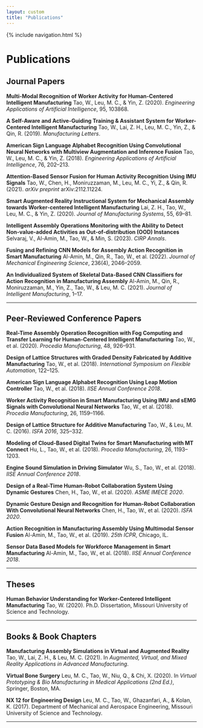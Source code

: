 ```yaml
---
layout: custom
title: "Publications"
---
```


{% include navigation.html %}

<style>
a.publication-link {
  color: #222;
  text-decoration: none;
  font-weight: bold;
}
a.publication-link:hover {
  color: #666;
}
</style>

# Publications

## Journal Papers

<a class="publication-link" href="https://doi.org/10.1016/j.engappai.2020.103868" target="_blank"><strong>Multi-Modal Recognition of Worker Activity for Human-Centered Intelligent Manufacturing</strong></a> Tao, W., Leu, M. C., & Yin, Z. (2020). *Engineering Applications of Artificial Intelligence*, 95, 103868.

<a class="publication-link" href="https://www.sciencedirect.com/science/article/abs/pii/S2213846319300112" target="_blank"><strong>A Self-Aware and Active-Guiding Training & Assistant System for Worker-Centered Intelligent Manufacturing</strong></a> Tao, W., Lai, Z. H., Leu, M. C., Yin, Z., & Qin, R. (2019). *Manufacturing Letters*.

<a class="publication-link" href="https://www.sciencedirect.com/science/article/abs/pii/S0952197618301921" target="_blank"><strong>American Sign Language Alphabet Recognition Using Convolutional Neural Networks with Multiview Augmentation and Inference Fusion</strong></a> Tao, W., Leu, M. C., & Yin, Z. (2018). *Engineering Applications of Artificial Intelligence*, 76, 202–213.

<a class="publication-link" href="https://arxiv.org/abs/2112.11224" target="_blank"><strong>Attention-Based Sensor Fusion for Human Activity Recognition Using IMU Signals</strong></a> Tao, W., Chen, H., Moniruzzaman, M., Leu, M. C., Yi, Z., & Qin, R. (2021). *arXiv preprint* arXiv:2112.11224.

<a class="publication-link" href="https://www.sciencedirect.com/science/article/abs/pii/S0278612520300303" target="_blank"><strong>Smart Augmented Reality Instructional System for Mechanical Assembly towards Worker-centered Intelligent Manufacturing</strong></a> Lai, Z. H., Tao, W., Leu, M. C., & Yin, Z. (2020). *Journal of Manufacturing Systems*, 55, 69–81.

<a class="publication-link" href="https://www.sciencedirect.com/science/article/abs/pii/S0007850623000665" target="_blank"><strong>Intelligent Assembly Operations Monitoring with the Ability to Detect Non-value-added Activities as Out-of-distribution (OOD) Instances</strong></a> Selvaraj, V., Al-Amin, M., Tao, W., & Min, S. (2023). *CIRP Annals*.

<a class="publication-link" href="https://journals.sagepub.com/doi/abs/10.1177/0954406220931547" target="_blank"><strong>Fusing and Refining CNN Models for Assembly Action Recognition in Smart Manufacturing</strong></a> Al-Amin, M., Qin, R., Tao, W., et al. (2022). *Journal of Mechanical Engineering Science*, 236(4), 2046–2059.

<a class="publication-link" href="https://link.springer.com/article/10.1007/s10845-021-01815-x" target="_blank"><strong>An Individualized System of Skeletal Data-Based CNN Classifiers for Action Recognition in Manufacturing Assembly</strong></a> Al-Amin, M., Qin, R., Moniruzzaman, M., Yin, Z., Tao, W., & Leu, M. C. (2021). *Journal of Intelligent Manufacturing*, 1–17.

---

## Peer-Reviewed Conference Papers

<a class="publication-link" href="https://www.sciencedirect.com/science/article/pii/S2351978920315833" target="_blank"><strong>Real-Time Assembly Operation Recognition with Fog Computing and Transfer Learning for Human-Centered Intelligent Manufacturing</strong></a> Tao, W., et al. (2020). *Procedia Manufacturing*, 48, 926–931.

<a class="publication-link" href="https://www.jstage.jst.go.jp/article/isfa/2018/0/2018_122/_article/-char/ja/" target="_blank"><strong>Design of Lattice Structures with Graded Density Fabricated by Additive Manufacturing</strong></a> Tao, W., et al. (2018). *International Symposium on Flexible Automation*, 122–125.

<a class="publication-link" href="https://www.semanticscholar.org/paper/American-Sign-Language-Alphabet-Recognition-using-Tao-Lai/6bc53412b9a5a6ae084c61c97c6fa2f7ed6555d0" target="_blank"><strong>American Sign Language Alphabet Recognition Using Leap Motion Controller</strong></a> Tao, W., et al. (2018). *IISE Annual Conference 2018*.

<a class="publication-link" href="https://www.sciencedirect.com/science/article/pii/S235197891830828X" target="_blank"><strong>Worker Activity Recognition in Smart Manufacturing Using IMU and sEMG Signals with Convolutional Neural Networks</strong></a> Tao, W., et al. (2018). *Procedia Manufacturing*, 26, 1159–1166.

<a class="publication-link" href="https://ieeexplore.ieee.org/document/7790182" target="_blank"><strong>Design of Lattice Structure for Additive Manufacturing</strong></a> Tao, W., & Leu, M. C. (2016). *ISFA 2016*, 325–332.

<a class="publication-link" href="https://www.sciencedirect.com/science/article/pii/S235197891830831X" target="_blank"><strong>Modeling of Cloud-Based Digital Twins for Smart Manufacturing with MT Connect</strong></a> Hu, L., Tao, W., et al. (2018). *Procedia Manufacturing*, 26, 1193–1203.

**Engine Sound Simulation in Driving Simulator** Wu, S., Tao, W., et al. (2018). *IISE Annual Conference 2018*.

<a class="publication-link" href="https://asmedigitalcollection.asme.org/IMECE/proceedings-abstract/IMECE2020/84492/1099004" target="_blank"><strong>Design of a Real-Time Human-Robot Collaboration System Using Dynamic Gestures</strong></a> Chen, H., Tao, W., et al. (2020). *ASME IMECE 2020*.


<a class="publication-link" href="https://asmedigitalcollection.asme.org/ISFA/proceedings-abstract/ISFA2020/1087346" target="_blank"><strong>Dynamic Gesture Design and Recognition for Human-Robot Collaboration With Convolutional Neural Networks</strong></a> Chen, H., Tao, W., et al. (2020). *ISFA 2020*.

<a class="publication-link" href="https://www.sciencedirect.com/science/article/pii/S2351978920303528" target="_blank"><strong>Action Recognition in Manufacturing Assembly Using Multimodal Sensor Fusion</strong></a> Al-Amin, M., Tao, W., et al. (2019). *25th ICPR*, Chicago, IL.

<a class="publication-link" href="https://par.nsf.gov/servlets/purl/10083239" target="_blank"><strong>Sensor Data Based Models for Workforce Management in Smart Manufacturing</strong></a> Al-Amin, M., Tao, W., et al. (2018). *IISE Annual Conference 2018*.

---

## Theses

<a class="publication-link" href="https://scholarsmine.mst.edu/doctoral_dissertations/2922/" target="_blank"><strong>Human Behavior Understanding for Worker-Centered Intelligent Manufacturing</strong></a> Tao, W. (2020). Ph.D. Dissertation, Missouri University of Science and Technology.

---

## Books & Book Chapters

<a class="publication-link" href="/assets/books/Manufacturing Assembly Simulations in Virtual and Augmented Reality.pdf" target="_blank"><strong>Manufacturing Assembly Simulations in Virtual and Augmented Reality</strong></a> Tao, W., Lai, Z. H., & Leu, M. C. (2021). In *Augmented, Virtual, and Mixed Reality Applications in Advanced Manufacturing*.

<a class="publication-link" href="/assets/books/Virtual Bone Surgery.pdf" target="_blank"><strong>Virtual Bone Surgery</strong></a> Leu, M. C., Tao, W., Niu, Q., & Chi, X. (2020). In *Virtual Prototyping & Bio Manufacturing in Medical Applications (2nd Ed.)*, Springer, Boston, MA.

<a class="publication-link" href="/assets/books/NX 12 for Engineering Design.pdf" target="_blank"><strong>NX 12 for Engineering Design</strong></a> Leu, M. C., Tao, W., Ghazanfari, A., & Kolan, K. (2017). Department of Mechanical and Aerospace Engineering, Missouri University of Science and Technology.

---

